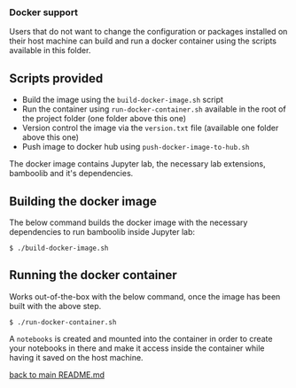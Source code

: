 ### Docker support

Users that do not want to change the configuration or packages installed on their host machine can build and run a docker container using the scripts available in this folder.

Scripts provided
----------------
- Build the image using the `build-docker-image.sh` script
- Run the container using `run-docker-container.sh` available in the root of the project folder (one folder above this one)
- Version control the image via the `version.txt` file (available one folder above this one)
- Push image to docker hub using `push-docker-image-to-hub.sh`

The docker image contains Jupyter lab, the necessary lab extensions, bamboolib and it's dependencies.

Building the docker image
-------------------------
The below command builds the docker image with the necessary dependencies to run bamboolib inside Jupyter lab:

```
$ ./build-docker-image.sh
```

Running the docker container
----------------------------
Works out-of-the-box with the below command, once the image has been built with the above step.

```
$ ./run-docker-container.sh
```

A `notebooks` is created and mounted into the container in order to create your notebooks in there and make it access inside the container while having it saved on the host machine.


[back to main README.md](../README.md)